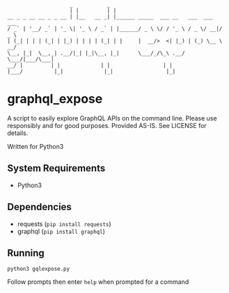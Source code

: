                         _           _                                      
                        | |         | |                                     
    __ _ _ __ __ _ _ __ | |__   __ _| |______ _____  ___ __   ___  ___  ___ 
    / _` | '__/ _` | '_ \| '_ \ / _` | |______/ _ \ \/ / '_ \ / _ \/ __|/ _ \
    | (_| | | | (_| | |_) | | | | (_| | |     |  __/>  <| |_) | (_) \__ \  __/
    \__, |_|  \__,_| .__/|_| |_|\__, |_|      \___/_/\_\ .__/ \___/|___/\___|
    __/ |         | |             | |                 | |                   
    |___/          |_|             |_|                 |_|                   

# graphql_expose
A script to easily explore GraphQL APIs on the command line. Please use responsibly
and for good purposes. Provided AS-IS. See LICENSE for details.

Written for Python3

## System Requirements
- Python3

## Dependencies
- requests (`pip install requests`)
- graphql (`pip install graphql`)

## Running

`python3 gqlexpose.py`

Follow prompts then enter `help` when prompted for a command
